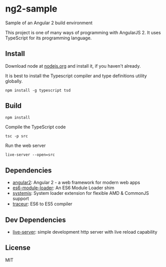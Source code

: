 # ng2-sample 

Sample of an Angular 2 build environment

This project is one of many ways of programming with AngularJS 2. It uses TypeScript for its
programming language.

## Install

Download node at [nodejs.org](http://nodejs.org) and install it, if you haven't already.

It is best to install the Typescript compiler and type definitions utility globally.

```
npm install -g typescript tsd
```


## Build


```sh
npm install
```

Compile the TypeScript code

```
tsc -p src
```

Run the web server

```
live-server --open=src
```

## Dependencies

- [angular2](https://github.com/git+https:/): Angular 2 - a web framework for modern web apps
- [es6-module-loader](https://github.com/git+https:/): An ES6 Module Loader shim
- [systemjs](https://github.com/systemjs/systemjs): System loader extension for flexible AMD &amp; CommonJS support
- [traceur](https://github.com/git+https:/): ES6 to ES5 compiler

## Dev Dependencies

- [live-server](https://github.com/git+https:/): simple development http server with live reload capability


## License

MIT

